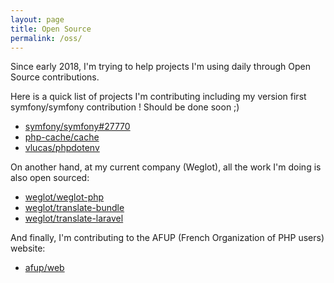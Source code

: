 ```yaml
---
layout: page
title: Open Source
permalink: /oss/
---
```


Since early 2018, I'm trying to help projects I'm using daily through Open Source contributions.

Here is a quick list of projects I'm contributing including my version first symfony/symfony contribution ! Should be done soon ;)
- [symfony/symfony#27770](https://github.com/symfony/symfony/pull/27770)
- [php-cache/cache](https://github.com/php-cache/cache)
- [vlucas/phpdotenv](https://github.com/vlucas/phpdotenv)

On another hand, at my current company (Weglot), all the work I'm doing is also open sourced:
- [weglot/weglot-php](https://github.com/weglot/weglot-php)
- [weglot/translate-bundle](https://github.com/weglot/translate-bundle)
- [weglot/translate-laravel](https://github.com/weglot/translate-laravel)

And finally, I'm contributing to the AFUP (French Organization of PHP users) website:
- [afup/web](https://github.com/afup/web)

